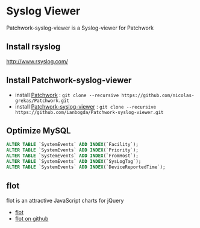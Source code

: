 Syslog Viewer
=============

Patchwork-syslog-viewer is a Syslog-viewer for Patchwork

Install rsyslog 
--------------
http://www.rsyslog.com/

Install Patchwork-syslog-viewer
-------------------------------
* install [Patchwork](http://pa.tchwork.com) :
  ```git clone --recursive https://github.com/nicolas-grekas/Patchwork.git```
* install [Patchwork-syslog-viewer](https://github.com/ianbogda/Patchwork-syslog-viewer) : 
  ```git clone --recursive https://github.com/ianbogda/Patchwork-syslog-viewer.git```

Optimize MySQL
--------------
```sql
ALTER TABLE `SystemEvents` ADD INDEX(`Facility`);
ALTER TABLE `SystemEvents` ADD INDEX(`Priority`);
ALTER TABLE `SystemEvents` ADD INDEX(`FromHost`);
ALTER TABLE `SystemEvents` ADD INDEX(`SysLogTag`);
ALTER TABLE `SystemEvents` ADD INDEX(`DeviceReportedTime`);
```

flot
----
flot is an attractive JavaScript charts for jQuery

* [flot](http://www.flotcharts.org/)
* [flot on github](https://github.com/flot/flot)
